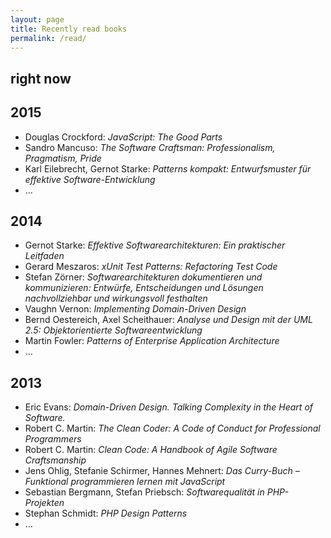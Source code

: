 ```yaml
---
layout: page
title: Recently read books
permalink: /read/
---
```

## right now

## 2015

* Douglas Crockford: *JavaScript: The Good Parts*
* Sandro Mancuso: *The Software Craftsman: Professionalism, Pragmatism, Pride*
* Karl Eilebrecht, Gernot Starke: *Patterns kompakt: Entwurfsmuster für effektive Software-Entwicklung*
* …

## 2014

* Gernot Starke: *Effektive Softwarearchitekturen: Ein praktischer Leitfaden*
* Gerard Meszaros: *xUnit Test Patterns: Refactoring Test Code*
* Stefan Zörner: *Softwarearchitekturen dokumentieren und kommunizieren: Entwürfe, Entscheidungen und Lösungen nachvollziehbar und wirkungsvoll festhalten*
* Vaughn Vernon: *Implementing Domain-Driven Design*
* Bernd Oestereich, Axel Scheithauer: *Analyse und Design mit der UML 2.5: Objektorientierte Softwareentwicklung*
* Martin Fowler: *Patterns of Enterprise Application Architecture*
* …

## 2013

* Eric Evans: *Domain-Driven Design. Talking Complexity in the Heart of Software.*
* Robert C. Martin: *The Clean Coder: A Code of Conduct for Professional Programmers*
* Robert C. Martin: *Clean Code: A Handbook of Agile Software Craftsmanship*
* Jens Ohlig, Stefanie Schirmer, Hannes Mehnert: *Das Curry-Buch – Funktional programmieren lernen mit JavaScript*
* Sebastian Bergmann, Stefan Priebsch: *Softwarequalität in PHP-Projekten*
* Stephan Schmidt: *PHP Design Patterns*
* …
